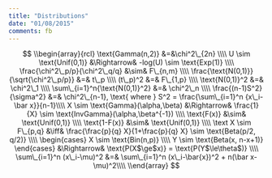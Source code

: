 ```yaml
---
title: "Distributions"
date: "01/08/2015"
comments: fb
---
```

$$
\\begin{array}{rcl}
  \text{Gamma(n,2)} &=&\chi^2\_{2n} \\\\
  U \sim \text{Unif(0,1)} &\Rightarrow& -log(U) \sim \text{Exp(1)} \\\\
  \frac{\chi^2\_p/p}{\chi^2\_q/q} &\sim& F\_{n,m} \\\\
  \frac{\text{N(0,1)}}{\sqrt{\chi^2\_p/p}} &=& t\_p \\\\
  (t\_p)^2 &=& F\_{1,p} \\\\
  \text{N(0,1)}^2 &=& \chi^2\_1 \\\\
  \sum\_{i=1}^n{\text{N(0,1)}^2} &=& \chi^2\_n \\\\
  \frac{(n-1)S^2}{\sigma^2} &=& \chi^2\_{n-1}, 
  \text{ where } S^2 = \frac{\sum\_{i=1}^n {x\_i-\bar x}}{n-1}\\\\
  X \sim \text{Gamma}(\alpha,\beta) &\Rightarrow& \frac{1}{X} \sim \text{InvGamma}(\alpha,\beta^{-1}) \\\\
  \text{F(x)}   &\sim& \text{Unif(0,1)} \\\\
  \text{1-F(x)} &\sim& \text{Unif(0,1)} \\\\
  \text X \sim F\_{p,q} &\iff& \frac{\frac{p}{q} X}{1+\frac{p}{q} X} \sim \text{Beta(p/2, q/2)} \\\\
  \begin{cases}
      X \sim \text{Bin(n,p)} \\\\
      Y \sim \text{Beta(x, n-x+1)}
  \end{cases}
  &\Rightarrow& \text{P(X$\ge$x)} = \text{P(Y$\le\theta$)} \\\\
  \sum\_{i=1}^n (x\_i-\mu)^2 &=& \sum\_{i=1}^n (x\_i-\bar{x})^2 + n(\bar x-\mu)^2\\\\
\\end{array}
$$
